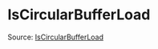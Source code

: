 # IsCircularBufferLoad

Source: [IsCircularBufferLoad](../../csrc/device_lower/pass/loop_rotation.cpp#L209)
